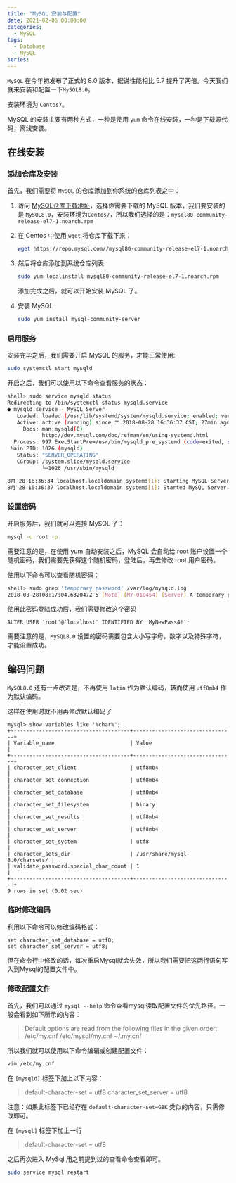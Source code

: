 ```yaml
---
title: "MySQL 安装与配置"
date: 2021-02-06 00:00:00
categories:
  - MySQL
tags:
  - Database
  - MySQL
series:		
---
```


`MySQL` 在今年初发布了正式的 8.0 版本，据说性能相比 5.7 提升了两倍。今天我们就来安装和配置一下`MySQL8.0`。

安装环境为 `Centos7`。

MySQL 的安装主要有两种方式，一种是使用 `yum` 命令在线安装，一种是下载源代码，离线安装。

<!--more-->

## 在线安装

### 添加仓库及安装

首先，我们需要将 `MySQL` 的仓库添加到你系统的仓库列表之中：

1. 访问 [MySQL仓库下载地址](https://dev.mysql.com/downloads/repo/yum/)，选择你需要下载的 MySQL 版本，我们要安装的是 `MySQL8.0`，安装环境为`Centos7`，所以我们选择的是：`mysql80-community-release-el7-1.noarch.rpm`

2. 在 Centos 中使用 `wget` 将仓库下载下来：

   ```bash
   wget https://repo.mysql.com//mysql80-community-release-el7-1.noarch.rpm
   ```

3. 然后将仓库添加到系统仓库列表

   ```bash
   sudo yum localinstall mysql80-community-release-el7-1.noarch.rpm
   ```

   添加完成之后，就可以开始安装 MySQL 了。

4. 安装 MySQL

   ```bash
   sudo yum install mysql-community-server
   ```

### 启用服务

安装完毕之后，我们需要开启 MySQL 的服务，才能正常使用:

```bash
sudo systemctl start mysqld
```

开启之后，我们可以使用以下命令查看服务的状态：

```bash
shell> sudo service mysqld status
Redirecting to /bin/systemctl status mysqld.service
● mysqld.service - MySQL Server
   Loaded: loaded (/usr/lib/systemd/system/mysqld.service; enabled; vendor preset: disabled)
   Active: active (running) since 二 2018-08-28 16:36:37 CST; 27min ago
     Docs: man:mysqld(8)
           http://dev.mysql.com/doc/refman/en/using-systemd.html
  Process: 997 ExecStartPre=/usr/bin/mysqld_pre_systemd (code=exited, status=0/SUCCESS)
 Main PID: 1026 (mysqld)
   Status: "SERVER_OPERATING"
   CGroup: /system.slice/mysqld.service
           └─1026 /usr/sbin/mysqld

8月 28 16:36:34 localhost.localdomain systemd[1]: Starting MySQL Server...
8月 28 16:36:37 localhost.localdomain systemd[1]: Started MySQL Server.
```

### 设置密码

开启服务后，我们就可以连接 MySQL 了：

```bash
mysql -u root -p
```

需要注意的是，在使用 yum 自动安装之后，MySQL 会自动给 root 账户设置一个随机密码，我们需要先获得这个随机密码，登陆后，再去修改 root 用户密码。

使用以下命令可以查看随机密码：

```bash
shell> sudo grep 'temporary password' /var/log/mysqld.log
2018-08-28T08:17:04.632047Z 5 [Note] [MY-010454] [Server] A temporary password is generated for root@localhost: sbt1Y9o.s5k5
```

使用此密码登陆成功后，我们需要修改这个密码

```mysql
ALTER USER 'root'@'localhost' IDENTIFIED BY 'MyNewPass4!';
```

需要注意的是，`MySQL8.0` 设置的密码需要包含大小写字母，数字以及特殊字符，才能设置成功。

## 编码问题

`MySQL8.0` 还有一点改进是，不再使用 `latin` 作为默认编码，转而使用 `utf8mb4` 作为默认编码。

这样在使用时就不用再修改默认编码了

```mysql
mysql> show variables like '%char%';
+--------------------------------------+--------------------------------+
| Variable_name                        | Value                          |
+--------------------------------------+--------------------------------+
| character_set_client                 | utf8mb4                        |
| character_set_connection             | utf8mb4                        |
| character_set_database               | utf8mb4                        |
| character_set_filesystem             | binary                         |
| character_set_results                | utf8mb4                        |
| character_set_server                 | utf8mb4                        |
| character_set_system                 | utf8                           |
| character_sets_dir                   | /usr/share/mysql-8.0/charsets/ |
| validate_password.special_char_count | 1                              |
+--------------------------------------+--------------------------------+
9 rows in set (0.02 sec)
```

### 临时修改编码 

利用以下命令可以修改编码格式：

```mysql
set character_set_database = utf8;
set character_set_server = utf8;
```

但在命令行中修改的话，每次重启Mysql就会失效，所以我们需要把这两行语句写入到Mysql的配置文件中。

### 修改配置文件

首先，我们可以通过 `mysql --help` 命令查看mysql读取配置文件的优先路径。一般会看到如下所示的内容：

> Default options are read from the following files in the given order:
> /etc/my.cnf /etc/mysql/my.cnf ~/.my.cnf

所以我们就可以使用以下命令编辑或创建配置文件：

```bash
vim /etc/my.cnf
```

在 `[mysqld]` 标签下加上以下内容：

> default-character-set = utf8
> character_set_server = utf8

注意：如果此标签下已经存在 `default-character-set=GBK` 类似的内容，只需修改即可。

在 `[mysql]` 标签下加上一行

> default-character-set = utf8

之后再次进入 MySql 用之前提到过的查看命令查看即可。

```bash
sudo service mysql restart
```

